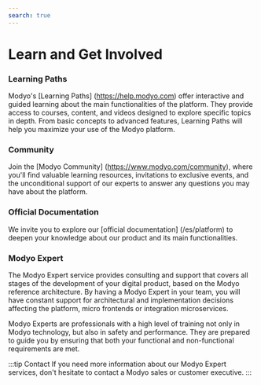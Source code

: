 ```yaml
---
search: true
---
```


# Learn and Get Involved

### Learning Paths

Modyo's [Learning Paths] (https://help.modyo.com) offer interactive and guided learning about the main functionalities of the platform. They provide access to courses, content, and videos designed to explore specific topics in depth. From basic concepts to advanced features, Learning Paths will help you maximize your use of the Modyo platform.

### Community

Join the [Modyo Community] (https://www.modyo.com/community), where you'll find valuable learning resources, invitations to exclusive events, and the unconditional support of our experts to answer any questions you may have about the platform.

### Official Documentation

We invite you to explore our [official documentation] (/es/platform) to deepen your knowledge about our product and its main functionalities.

### Modyo Expert

The Modyo Expert service provides consulting and support that covers all stages of the development of your digital product, based on the Modyo reference architecture. By having a Modyo Expert in your team, you will have constant support for architectural and implementation decisions affecting the platform, micro frontends or integration microservices.

Modyo Experts are professionals with a high level of training not only in Modyo technology, but also in safety and performance. They are prepared to guide you by ensuring that both your functional and non-functional requirements are met.

:::tip Contact
If you need more information about our Modyo Expert services, don't hesitate to contact a Modyo sales or customer executive.
:::